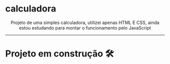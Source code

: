 # calculadora

<p align="center"> Projeto de uma simples calculadora, utilizei apenas HTML E CSS, ainda estou estudando para montar o funcionamento pelo JavaScript </p>

---

 <h1> Projeto em construção 🛠 </h1>
